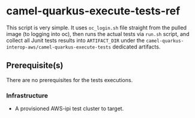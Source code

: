 # camel-quarkus-execute-tests-ref<!-- omit from toc -->

This script is very simple. 
It uses `oc_login.sh` file straight from the pulled image (to logging into oc), then runs the actual tests via `run.sh` script, and collect all Junit tests results into `ARTIFACT_DIR` under the `camel-quarkus-interop-aws/camel-quarkus-execute-tests` dedicated artifacts.

## Prerequisite(s)

There are no prerequisites for the tests executions.

### Infrastructure

- A provisioned AWS-ipi test cluster to target.
